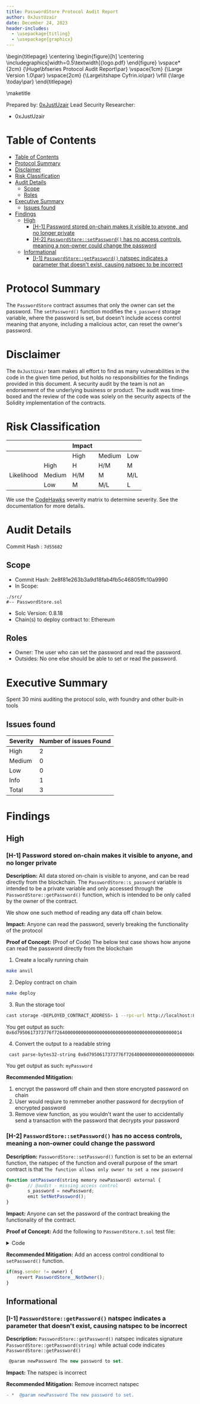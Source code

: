 ```yaml
---
title: PasswordStore Protocol Audit Report
author: 0xJustUzair
date: December 24, 2023
header-includes:
  - \usepackage{titling}
  - \usepackage{graphicx}
---
```


\begin{titlepage}
\centering
\begin{figure}[h]
\centering
\includegraphics[width=0.5\textwidth]{logo.pdf}
\end{figure}
\vspace\*{2cm}
{\Huge\bfseries Protocol Audit Report\par}
\vspace{1cm}
{\Large Version 1.0\par}
\vspace{2cm}
{\Large\itshape Cyfrin.io\par}
\vfill
{\large \today\par}
\end{titlepage}

\maketitle

<!-- Your report starts here! -->

Prepared by: [0xJustUzair](https://x.com/0xJustUzair)
Lead Security Researcher:

- 0xJustUzair

# Table of Contents

- [Table of Contents](#table-of-contents)
- [Protocol Summary](#protocol-summary)
- [Disclaimer](#disclaimer)
- [Risk Classification](#risk-classification)
- [Audit Details](#audit-details)
  - [Scope](#scope)
  - [Roles](#roles)
- [Executive Summary](#executive-summary)
  - [Issues found](#issues-found)
- [Findings](#findings)
  - [High](#high)
    - [\[H-1\] Password stored on-chain makes it visible to anyone, and no longer private](#h-1-password-stored-on-chain-makes-it-visible-to-anyone-and-no-longer-private)
    - [\[H-2\] `PasswordStore::setPassword()` has no access controls, meaning a non-owner could change the password](#h-2-passwordstoresetpassword-has-no-access-controls-meaning-a-non-owner-could-change-the-password)
  - [Informational](#informational)
    - [\[I-1\] `PasswordStore::getPassword()` natspec indicates a parameter that doesn't exist, causing natspec to be incorrect](#i-1-passwordstoregetpassword-natspec-indicates-a-parameter-that-doesnt-exist-causing-natspec-to-be-incorrect)

# Protocol Summary

The `PasswordStore` contract assumes that only the owner can set the password. The `setPassword()` function modifies the `s_password` storage variable, where the password is set, but doesn't include access control meaning that anyone, including a malicious actor, can reset the owner's password.

# Disclaimer

The `0xJustUzair` team makes all effort to find as many vulnerabilities in the code in the given time period, but holds no responsibilities for the findings provided in this document. A security audit by the team is not an endorsement of the underlying business or product. The audit was time-boxed and the review of the code was solely on the security aspects of the Solidity implementation of the contracts.

# Risk Classification

|            |        | Impact |        |     |
| ---------- | ------ | ------ | ------ | --- |
|            |        | High   | Medium | Low |
|            | High   | H      | H/M    | M   |
| Likelihood | Medium | H/M    | M      | M/L |
|            | Low    | M      | M/L    | L   |

We use the [CodeHawks](https://docs.codehawks.com/hawks-auditors/how-to-evaluate-a-finding-severity) severity matrix to determine severity. See the documentation for more details.

# Audit Details

Commit Hash : `7d55682`

## Scope

- Commit Hash: 2e8f81e263b3a9d18fab4fb5c46805ffc10a9990
- In Scope:

```
./src/
#-- PasswordStore.sol
```

- Solc Version: 0.8.18
- Chain(s) to deploy contract to: Ethereum

## Roles

- Owner: The user who can set the password and read the password.
- Outsides: No one else should be able to set or read the password.

# Executive Summary

Spent 30 mins auditing the protocol solo, with foundry and other built-in tools

## Issues found

| Severity | Number of issues Found |
| -------- | ---------------------- |
| High     | 2                      |
| Medium   | 0                      |
| Low      | 0                      |
| Info     | 1                      |
| Total    | 3                      |

# Findings

## High

### [H-1] Password stored on-chain makes it visible to anyone, and no longer private

**Description:** All data stored on-chain is visible to anyone, and can be read directly from the blockchain. The `PasswordStore::s_password` variable is intended to be a private variable and only accessed through the `PasswordStore::getPassword()` function, which is intended to be only called by the owner of the contract.

We show one such method of reading any data off chain below.

**Impact:** Anyone can read the password, severly breaking the functionality of the protocol

**Proof of Concept:** (Proof of Code)
The below test case shows how anyone can read the password directly from the blockchain

1. Create a locally running chain

```bash
make anvil
```

2. Deploy contract on chain

```bash
make deploy
```

3. Run the storage tool

```bash
cast storage <DEPLOYED_CONTRACT_ADDRESS> 1 --rpc-url http://localhost:8545
```

You get output as such:
`0x6d7950617373776f726400000000000000000000000000000000000000000014`

4. Convert the output to a readable string

```bash
 cast parse-bytes32-string 0x6d7950617373776f726400000000000000000000000000000000000000000014
```

You get output as such:
`myPassword`

**Recommended Mitigation:**

1. encrypt the password off chain and then store encrypted password on chain
2. User would reqiure to remmeber another password for decrpytion of encrypted password
3. Remove view function, as you wouldn't want the user to accidentally send a transaction with the password that decrypts your password

### [H-2] `PasswordStore::setPassword()` has no access controls, meaning a non-owner could change the password

**Description:** `PasswordStore::setPassword()` function is set to be an external function, the natspec of the function and overall purpose of the smart contract is that `The function allows only owner to set a new password`

```javascript
function setPassword(string memory newPassword) external {
@>      // @audit - missing access control
        s_password = newPassword;
        emit SetNetPassword();
}
```

**Impact:**
Anyone can set the password of the contract breaking the functionality of the contract.

**Proof of Concept:**
Add the following to `PasswordStore.t.sol` test file:

<details>
<summary>Code</summary>

```javascript
function test_anyone_can_set_password(address randomAddress) public {
        vm.assume(randomAddress != owner);
        vm.prank(randomAddress);
        string memory expectedPassword = "myNewPassword";
        passwordStore.setPassword(expectedPassword);
        vm.prank(owner);
        string memory actualPassword = passwordStore.getPassword();
        assertEq(actualPassword, expectedPassword);
    }
```

</details>

**Recommended Mitigation:** Add an access control conditional to `setPassword()` function.

```javascript
if(msg.sender != owner) {
    revert PasswordStore__NotOwner();
}
```

## Informational

### [I-1] `PasswordStore::getPassword()` natspec indicates a parameter that doesn't exist, causing natspec to be incorrect

**Description:**
`PasswordStore::getPassword()` natspec indicates signature `PasswordStore::getPassword(string)` while actual code indicates `PasswordStore::getPassword()`

```javascript
 @param newPassword The new password to set.
```

**Impact:**
The natspec is incorrect

**Recommended Mitigation:**
Remove incorrect natspec

```diff
- *  @param newPassword The new password to set.
```
